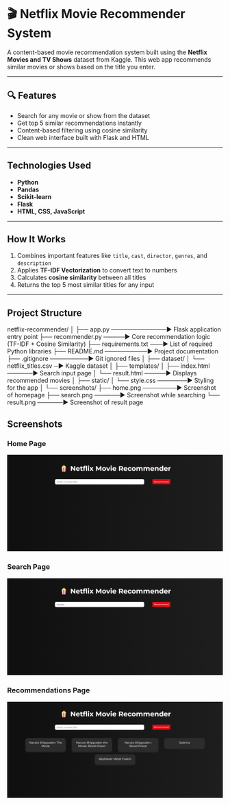 # 🎬 Netflix Movie Recommender System

A content-based movie recommendation system built using the **Netflix Movies and TV Shows** dataset from Kaggle. This web app recommends similar movies or shows based on the title you enter.

---

## 🔍 Features

- Search for any movie or show from the dataset
- Get top 5 similar recommendations instantly
- Content-based filtering using cosine similarity
- Clean web interface built with Flask and HTML

---

## Technologies Used

- **Python**
- **Pandas**
- **Scikit-learn**
- **Flask**
- **HTML, CSS, JavaScript**

---

## How It Works

1. Combines important features like `title`, `cast`, `director`, `genres`, and `description`
2. Applies **TF-IDF Vectorization** to convert text to numbers
3. Calculates **cosine similarity** between all titles
4. Returns the top 5 most similar titles for any input

---

## Project Structure

netflix-recommender/
│
├── app.py ─────────────▶ Flask application entry point
├── recommender.py ─────▶ Core recommendation logic (TF-IDF + Cosine Similarity)
├── requirements.txt ───▶ List of required Python libraries
├── README.md ──────────▶ Project documentation
├── .gitignore ─────────▶ Git ignored files
│
├── dataset/
│   └── netflix_titles.csv ─▶ Kaggle dataset
│
├── templates/
│   ├── index.html ──────▶ Search input page
│   └── result.html ─────▶ Displays recommended movies
│
├── static/
│   └── style.css ───────▶ Styling for the app
│
└── screenshots/
    ├── home.png ────────▶ Screenshot of homepage
    ├── search.png ──────▶ Screenshot while searching
    └── result.png ──────▶ Screenshot of result page


## Screenshots

### Home Page
![Home Page](screenshots\home.png)

### Search Page
![Search Page](screenshots\search.png)

### Recommendations Page
![Recommendations Page](screenshots\result.png)
